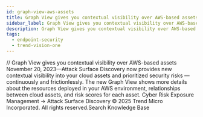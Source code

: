 ```yaml
---
id: graph-view-aws-assets
title: Graph View gives you contextual visibility over AWS-based assets
sidebar_label: Graph View gives you contextual visibility over AWS-based assets
description: Graph View gives you contextual visibility over AWS-based assets
tags:
  - endpoint-security
  - trend-vision-one
---
```


/*<![CDATA[*/ $('#title').html($('meta[name=map-description]').attr('content')); /*]]>*/ Graph View gives you contextual visibility over AWS-based assets November 20, 2023—Attack Surface Discovery now provides new contextual visibility into your cloud assets and prioritized security risks — continuously and frictionlessly. The new Graph View shows more details about the resources deployed in your AWS environment, relationships between cloud assets, and risk scores for each asset. Cyber Risk Exposure Management → Attack Surface Discovery © 2025 Trend Micro Incorporated. All rights reserved.Search Knowledge Base